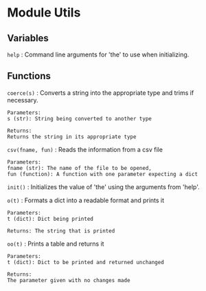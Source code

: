 Module Utils
============

Variables
---------

    
`help`
:   Command line arguments for 'the' to use when initializing.

Functions
---------

    
`coerce(s)`
:   Converts a string into the appropriate type and trims if necessary.
    
    Parameters:
    s (str): String being converted to another type
    
    Returns:
    Returns the string in its appropriate type

    
`csv(fname, fun)`
:   Reads the information from a csv file
    
    Parameters:
    fname (str): The name of the file to be opened,
    fun (function): A function with one parameter expecting a dict

    
`init()`
:   Initializes the value of 'the' using the arguments from 'help'.

    
`o(t)`
:   Formats a dict into a readable format and prints it
    
    Parameters:
    t (dict): Dict being printed
    
    Returns: The string that is printed

    
`oo(t)`
:   Prints a table and returns it
    
    Parameters:
    t (dict): Dict to be printed and returned unchanged
    
    Returns:
    The parameter given with no changes made